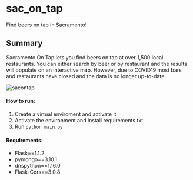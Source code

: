 # sac_on_tap
Find beers on tap in Sacramento!

## Summary

Sacramento On Tap lets you find beers on tap at over 1,500 local restaurants. You can either search by beer or by restaurant and the results will populate on an interactive map. However, due to COVID19 most bars and restaurants have closed and the data is no longer up-to-date.


![sacontap](https://user-images.githubusercontent.com/55102118/87851104-5ab49100-c8aa-11ea-8491-6e16471ed749.png)


#### How to run:
1. Create a virtual enviroment and activate it
2. Activate the environment and install requirements.txt
3. Run ```python main.py```

#### Requirements:

* Flask==1.1.2
* pymongo==3.10.1
* dnspython==1.16.0
* Flask-Cors==3.0.8
